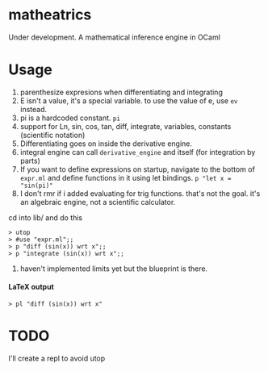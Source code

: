 # matheatrics
Under development. A mathematical inference engine in OCaml

# Usage
1. parenthesize expresions when differentiating and integrating
2. E isn't a value, it's a special variable. to use the value of e, use `ev` instead.
3. pi is a hardcoded constant. `pi`
4. support for Ln, sin, cos, tan, diff, integrate, variables, constants (scientific notation)
5. Differentiating goes on inside the derivative engine. 
6. integral engine can call `derivative_engine` and itself (for integration by parts)
7. If you want to define expressions on startup, navigate to the bottom of `expr.ml` and define functions in it using let bindings. `p "let x = "sin(pi)"`
8. I don't rmr if i added evaluating for trig functions. that's not the goal. it's an algebraic engine, not a scientific calculator.


cd into lib/ and do this
```shell
> utop
> #use "expr.ml";;
> p "diff (sin(x)) wrt x";;
> p "integrate (sin(x)) wrt x";;
```

1. haven't implemented limits yet but the blueprint is there. 

#### LaTeX output
```shell
> pl "diff (sin(x)) wrt x"
```


# TODO

I'll create a repl to avoid utop


